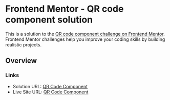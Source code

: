 # Frontend Mentor - QR code component solution

This is a solution to the [QR code component challenge on Frontend Mentor](https://www.frontendmentor.io/challenges/qr-code-component-iux_sIO_H). Frontend Mentor challenges help you improve your coding skills by building realistic projects. 

## Overview

### Links

- Solution URL: [QR Code Component](https://www.frontendmentor.io/solutions/qr-code-component-challenge-hub-euq_FvXIW)
- Live Site URL: [QR Code Component](https://frontend-mentor-qr.vercel.app/)
